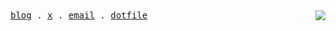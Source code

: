 <samp>
  <a href="https://hyoban.xlog.page">blog</a> .
  <a href="https://twitter.com/0xhyoban">x</a> .
  <a href="mailto:hi@hyoban.cc">email</a> .
  <a href="https://gist.github.com/hyoban/7943d4c59c43b79d3f8388671437fe11">dotfile</a>
</samp>

<picture>
  <source
    srcset="https://github-readme-stats.vercel.app/api?username=hyoban&hide_border=true&hide_title=true&hide=commits&theme=github_dark"
    media="(prefers-color-scheme: dark)" />
  <source
    srcset="https://github-readme-stats.vercel.app/api?username=hyoban&hide_border=true&hide_title=true&hide=commits"
    media="(prefers-color-scheme: light), (prefers-color-scheme: no-preference)" />
  <img src="https://github-readme-stats.vercel.app/api?username=hyoban&hide_border=true&hide_title=true&hide=commits"
    align="right" />
</picture>
